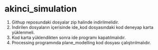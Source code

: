 # akinci_simulation
1) Githup reposundaki dosyalar zip halinde indirilmelidir.
2) İndirilen dosyaların içerisinde ide_kod dosyasındaki kod deneyap karta yüklenmeli.
3) Kod karta yüklendikten sonra ide programı kapatılmalıdır.
4) Processing programında plane_modelling kod dosyası çalıştırılmalıdır. 
